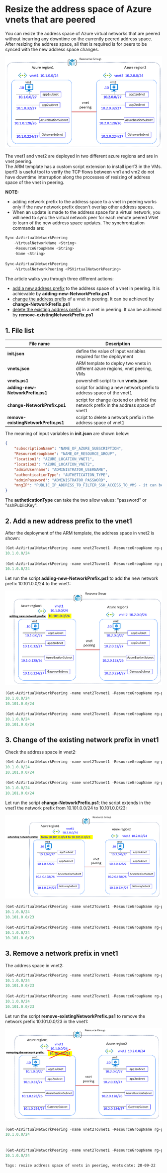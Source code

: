 <properties
pageTitle= 'Resize the address space of Azure vnets that are peered'
description= "Resize the address space of Azure vnets that are peered"
documentationcenter: na
services=""
documentationCenter="github"
authors="fabferri"
manager=""
editor=""/>

<tags
   ms.service="howto-Azure-examples"
   ms.devlang="na"
   ms.topic="article"
   ms.tgt_pltfrm="na"
   ms.workload="resize the address space of the vnets that are peered"
   ms.date="20/09/2022"
   ms.review=""
   ms.author="fabferri" />

# Resize the address space of Azure vnets that are peered
You can resize the address space of Azure virtual networks that are peered without incurring any downtime on the currently peered address space. After resizing the address space, all that is required is for peers to be synced with the new address space changes.

[![1]][1]

The vnet1 and vnet2 are deployed in two different azure regions and are in vnet peering. <br>
The ARM template has a custom script extension to install iperf3 in the VMs. iperf3 is useful tool to verify the TCP flows between vm1 and vm2 do not have downtime interruption along the processes of resizing of address space of the vnet in peering.<br>


**NOTE:** 
* adding network prefix to the address space to a vnet in peering works only if the new network prefix doesn't overlap other address spaces.
* When an update is made to the address space for a virtual network, you will need to sync the virtual network peer for each remote peered VNet to learn of the new address space updates. The synchronization commands are:
```powershell
Sync-AzVirtualNetworkPeering
    -VirtualNetworkName <String>
    -ResourceGroupName <String>
    -Name <String>

Sync-AzVirtualNetworkPeering
    -VirtualNetworkPeering <PSVirtualNetworkPeering>
```

The article walks you through three different actions:
* <ins>add a new address prefix</ins> to the address space of a vnet in peering. It is achievable by **adding-new-NetworkPrefix.ps1**
* <ins>change the address prefix</ins> of a vnet in peering. It can be achieved by **change-NetworkPrefix.ps1**
* <ins>delete the existing address prefix</ins> in a vnet in peering. It can be achieved by **remove-existingNetworkPrefix.ps1**

## <a name="list of files"></a>1. File list

| File name                 | Description                                                                                 |
| ------------------------- | ------------------------------------------------------------------------------------------- |
| **init.json**             | define the value of input variables required for the deployment                             |
| **vnets.json**            | ARM template to deploy two vnets in different azure regions, vnet peering, VMs              |
| **vnets.ps1**             | powershell script to run **vnets.json**                                                     |
| **adding-new-NetworkPrefix.ps1** | script for adding a new network prefix to address space of the vnet1                 |
| **change-NetworkPrefix.ps1**     | script for change (extend or shrink) the network prefix in the address space of vnet1|
| **remove-existingNetworkPrefix.ps1** | script to delete a network prefix in the address space of vnet1                  |


The meaning of input variables in **init.json** are shown below:
```json
{
    "subscriptionName": "NAME_OF_AZURE_SUBSCRIPTION",
    "ResourceGroupName": "NAME_OF_RESOURCE_GROUP",
    "location1": "AZURE_LOCATION_VNET1",
    "location2": "AZURE_LOCATION_VNET2",
    "adminUsername": "ADMINISTRATOR_USERNAME",
    "authenticationType": "AUTHETICATION_TYPE", 
    "adminPassword": "ADMINISTRATOR_PASSWORD",
    "mngIP": "PUBLIC_IP_ADDRESS_TO_FILTER_SSH_ACCESS_TO_VMS - it can be empty string, if you do not want to lock SSH access to a specific IP by NSG!"
}
```
The **autheticationType** can take the two allow values: "password" or "sshPublicKey".


## <a name="Add a new address prefix"></a>2. Add a new address prefix to the vnet1
After the deployment of the ARM template, the address space in vnet2 is shown:
```powershell
(Get-AzVirtualNetworkPeering -name vnet2Tovnet1 -ResourceGroupName rg-prod -VirtualNetworkName vnet2).PeeredRemoteAddressSpace.AddressPrefixes
10.1.0.0/24

(Get-AzVirtualNetworkPeering -name vnet2Tovnet1 -ResourceGroupName rg-prod -VirtualNetworkName vnet2).RemoteVirtualNetworkAddressSpace.AddressPrefixes
10.1.0.0/24
```

Let run the script **adding-new-NetworkPrefix.ps1** to add the new network prefix 10.101.0.0/24 to the vnet1:

[![2]][2]

```powershell
(Get-AzVirtualNetworkPeering -name vnet2Tovnet1 -ResourceGroupName rg-prod -VirtualNetworkName vnet2).PeeredRemoteAddressSpace.AddressPrefixes
10.1.0.0/24
10.101.0.0/24

(Get-AzVirtualNetworkPeering -name vnet2Tovnet1 -ResourceGroupName rg-prod -VirtualNetworkName vnet2).RemoteVirtualNetworkAddressSpace.AddressPrefixes
10.1.0.0/24
10.101.0.0/24
```

## <a name="Change the existing network prefix"></a>3. Change of the existing network prefix in vnet1
Check the address space in vnet2:
```powershell
(Get-AzVirtualNetworkPeering -name vnet2Tovnet1 -ResourceGroupName rg-prod -VirtualNetworkName vnet2).PeeredRemoteAddressSpace.AddressPrefixes
10.1.0.0/24
10.101.0.0/24

(Get-AzVirtualNetworkPeering -name vnet2Tovnet1 -ResourceGroupName rg-prod -VirtualNetworkName vnet2).RemoteVirtualNetworkAddressSpace.AddressPrefixes
10.1.0.0/24
10.101.0.0/24
```

Let run the script  **change-NetworkPrefix.ps1**; the script extends in the vnet1 the network prefix from 10.101.0.0/24 to 10.101.0.0/23:

[![3]][3]

```powershell
(Get-AzVirtualNetworkPeering -name vnet2Tovnet1 -ResourceGroupName rg-prod -VirtualNetworkName vnet2).PeeredRemoteAddressSpace.AddressPrefixes
10.1.0.0/24
10.101.0.0/23

(Get-AzVirtualNetworkPeering -name vnet2Tovnet1 -ResourceGroupName rg-prod -VirtualNetworkName vnet2).RemoteVirtualNetworkAddressSpace.AddressPrefixes
10.1.0.0/24
10.101.0.0/23
```

## <a name="remove a network prefix"></a>3. Remove a network prefix in vnet1
The address space in vnet2:
```powershell
(Get-AzVirtualNetworkPeering -name vnet2Tovnet1 -ResourceGroupName rg-prod -VirtualNetworkName vnet2).PeeredRemoteAddressSpace.AddressPrefixes
10.1.0.0/24
10.101.0.0/23

(Get-AzVirtualNetworkPeering -name vnet2Tovnet1 -ResourceGroupName rg-prod -VirtualNetworkName vnet2).RemoteVirtualNetworkAddressSpace.AddressPrefixes
10.1.0.0/24
10.101.0.0/23
```

Let run the script **remove-existingNetworkPrefix.ps1** to remove the network prefix 10.101.0.0/23 in the vnet1:

[![4]][4]

```powershell
(Get-AzVirtualNetworkPeering -name vnet2Tovnet1 -ResourceGroupName rg-prod -VirtualNetworkName vnet2).PeeredRemoteAddressSpace.AddressPrefixes
10.1.0.0/24


(Get-AzVirtualNetworkPeering -name vnet2Tovnet1 -ResourceGroupName rg-prod -VirtualNetworkName vnet2).RemoteVirtualNetworkAddressSpace.AddressPrefixes
10.1.0.0/24
```


`Tags: resize address space of vnets in peering, vnets`
`date: 20-09-22`

<!--Image References-->

[1]: ./media/network-diagram.png "network diagram"
[2]: ./media/add-address-prefix.png "add a new address prefix to the address space of a vnet in peering"
[3]: ./media/change-address-prefix.png "change the address prefix of a vnet in peering"
[4]: ./media/remove-address-prefix.png "remove the existing address prefix in a vnet in peering"

<!--Link References-->
